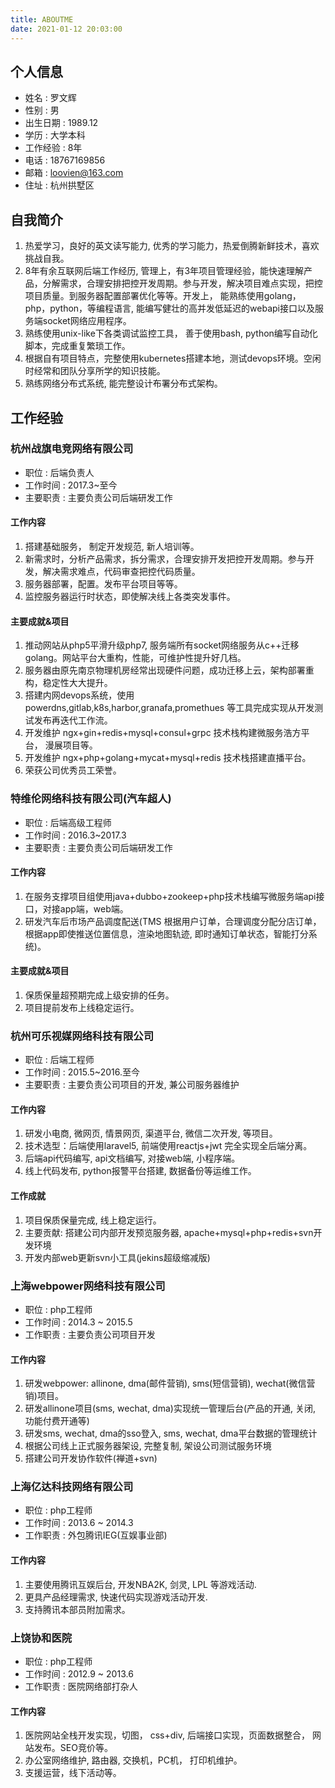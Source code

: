 ```yaml
---
title: ABOUTME
date: 2021-01-12 20:03:00
---
```


## 个人信息

- 姓名     : 罗文辉
- 性别     : 男
- 出生日期 : 1989.12
- 学历     : 大学本科
- 工作经验 : 8年
- 电话     : 18767169856
- 邮箱     : loovien@163.com
- 住址     : 杭州拱墅区


## 自我简介

1. 热爱学习，良好的英文读写能力, 优秀的学习能力，热爱倒腾新鲜技术，喜欢挑战自我。
2. 8年有余互联网后端工作经历, 管理上，有3年项目管理经验，能快速理解产品，分解需求，合理安排把控开发周期。参与开发，解决项目难点实现，把控项目质量。到服务器配置部署优化等等。开发上， 能熟练使用golang，php，python，等编程语言, 能编写健壮的高并发低延迟的webapi接口以及服务端socket网络应用程序。
3. 熟练使用unix-like下各类调试监控工具， 善于使用bash, python编写自动化脚本，完成重复繁琐工作。
4. 根据自有项目特点，完整使用kubernetes搭建本地，测试devops环境。空闲时经常和团队分享所学的知识技能。
5. 熟练网络分布式系统, 能完整设计布署分布式架构。

## 工作经验

### 杭州战旗电竞网络有限公司

- 职位     : 后端负责人
- 工作时间 : 2017.3~至今
- 主要职责 : 主要负责公司后端研发工作

#### 工作内容

1. 搭建基础服务， 制定开发规范, 新人培训等。
2. 新需求时，分析产品需求，拆分需求，合理安排开发把控开发周期。参与开发，解决需求难点，代码审查把控代码质量。
3. 服务器部署，配置。发布平台项目等等。
4. 监控服务器运行时状态，即使解决线上各类突发事件。

#### 主要成就&项目

1. 推动网站从php5平滑升级php7, 服务端所有socket网络服务从c++迁移golang。网站平台大重构，性能，可维护性提升好几档。
2. 服务器由原先南京物理机房经常出现硬件问题，成功迁移上云，架构部署重构，稳定性大大提升。
3. 搭建内网devops系统，使用 powerdns,gitlab,k8s,harbor,granafa,promethues 等工具完成实现从开发测试发布再迭代工作流。
4. 开发维护 ngx+gin+redis+mysql+consul+grpc 技术栈构建微服务浩方平台， 漫展项目等。
5. 开发维护 ngx+php+golang+mycat+mysql+redis 技术栈搭建直播平台。
6. 荣获公司优秀员工荣誉。

### 特维伦网络科技有限公司(汽车超人)

- 职位     : 后端高级工程师
- 工作时间 : 2016.3~2017.3
- 主要职责 : 主要负责公司后端研发工作

#### 工作内容

1. 在服务支撑项目组使用java+dubbo+zookeep+php技术栈编写微服务端api接口，对接app端，web端。
2. 研发汽车后市场产品调度配送(TMS 根据用户订单，合理调度分配分店订单，根据app即使推送位置信息，渲染地图轨迹, 即时通知订单状态，智能打分系统)。

#### 主要成就&项目

1. 保质保量超预期完成上级安排的任务。
2. 项目提前发布上线稳定运行。

### 杭州可乐视媒网络科技有限公司

- 职位     : 后端工程师
- 工作时间 : 2015.5~2016.至今
- 主要职责 : 主要负责公司项目的开发, 兼公司服务器维护

#### 工作内容

1. 研发小电商, 微网页, 情景网页, 渠道平台, 微信二次开发, 等项目。
2. 技术选型：后端使用laravel5, 前端使用reactjs+jwt 完全实现全后端分离。
3. 后端api代码编写, api文档编写, 对接web端, 小程序端。
4. 线上代码发布, python报警平台搭建, 数据备份等运维工作。


#### 工作成就

1. 项目保质保量完成, 线上稳定运行。
2. 主要贡献: 搭建公司内部开发预览服务器, apache+mysql+php+redis+svn开发环境
3. 开发内部web更新svn小工具(jekins超级缩减版)

### 上海webpower网络科技有限公司

- 职位     : php工程师
- 工作时间 : 2014.3 ~ 2015.5
- 工作职责 : 主要负责公司项目开发

#### 工作内容

1. 研发webpower: allinone, dma(邮件营销), sms(短信营销), wechat(微信营销)项目。
2. 研发allinone项目(sms, wechat, dma)实现统一管理后台(产品的开通, 关闭, 功能付费开通等)
3. 研发sms, wechat, dma的sso登入, sms, wechat, dma平台数据的管理统计
4. 根据公司线上正式服务器架设, 完整复制, 架设公司测试服务环境
5. 搭建公司开发协作软件(禅道+svn)

### 上海亿达科技网络有限公司

- 职位     : php工程师
- 工作时间 : 2013.6 ~ 2014.3
- 工作职责 : 外包腾讯IEG(互娱事业部)

#### 工作内容

1. 主要使用腾讯互娱后台, 开发NBA2K, 剑灵, LPL 等游戏活动.
2. 更具产品经理需求, 快速代码实现游戏活动开发.
3. 支持腾讯本部员附加需求。

### 上饶协和医院

- 职位     : php工程师
- 工作时间 : 2012.9 ~ 2013.6
- 工作职责 : 医院网络部打杂人

#### 工作内容

1. 医院网站全栈开发实现，切图， css+div, 后端接口实现，页面数据整合， 网站发布。SEO竞价等。
2. 办公室网络维护, 路由器, 交换机，PC机， 打印机维护。
3. 支援运营，线下活动等。
